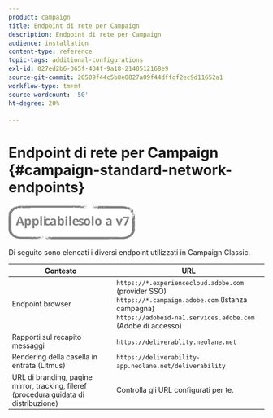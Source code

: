 ```yaml
---
product: campaign
title: Endpoint di rete per Campaign
description: Endpoint di rete per Campaign
audience: installation
content-type: reference
topic-tags: additional-configurations
exl-id: 027ed2b6-365f-434f-9a18-2140512168e9
source-git-commit: 20509f44c5b8e0827a09f44dffdf2ec9d11652a1
workflow-type: tm+mt
source-wordcount: '50'
ht-degree: 20%

---
```


# Endpoint di rete per Campaign {#campaign-standard-network-endpoints}

![](../../assets/v7-only.svg)

Di seguito sono elencati i diversi endpoint utilizzati in Campaign Classic.

| Contesto | URL |
|--- |--- |
| Endpoint browser | `https://*.experiencecloud.adobe.com` (provider SSO)<br>`https://*.campaign.adobe.com` (Istanza campagna)<br>`https://adobeid-na1.services.adobe.com` (Adobe di accesso) |
| Rapporti sul recapito messaggi | `https://deliverablity.neolane.net` |
| Rendering della casella in entrata (Litmus) | `https://deliverability-app.neolane.net/deliverability` |
| URL di branding, pagine mirror, tracking, fileref (procedura guidata di distribuzione) | Controlla gli URL configurati per te. |
